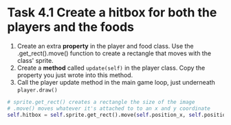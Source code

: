 # Task 4.1 Create a hitbox for both the players and the foods

1. Create an extra **property** in the player and food class. Use the .get_rect().move() function to create a rectangle that moves with the class' sprite.
2. Create a **method** called ``update(self)`` in the player class. Copy the property you just wrote into this method.
3. Call the player update method in the main game loop, just underneath ``player.draw()``

```python
# sprite.get_rect() creates a rectangle the size of the image
# .move() moves whatever it's attached to to an x and y coordinate
self.hitbox = self.sprite.get_rect().move(self.position_x, self.position_y)
```

